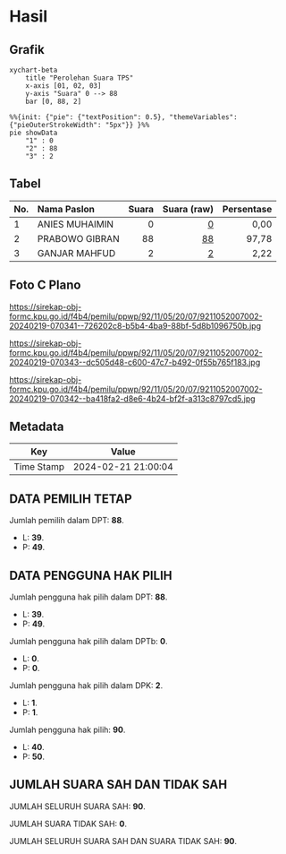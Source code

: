 # Hasil

## Grafik

```mermaid
xychart-beta
    title "Perolehan Suara TPS"
    x-axis [01, 02, 03]
    y-axis "Suara" 0 --> 88
    bar [0, 88, 2]
```

```mermaid
%%{init: {"pie": {"textPosition": 0.5}, "themeVariables": {"pieOuterStrokeWidth": "5px"}} }%%
pie showData
    "1" : 0
    "2" : 88
    "3" : 2
```

## Tabel

| No. | Nama Paslon    | Suara | Suara (raw) | Persentase |
|:--- |:-------------- | -----:| -----------:| ----------:|
| 1   | ANIES MUHAIMIN | 0     | [0][p-1]    | 0,00       |
| 2   | PRABOWO GIBRAN | 88    | [88][p-2]   | 97,78      |
| 3   | GANJAR MAHFUD  | 2     | [2][p-3]    | 2,22       |


[p-1]: https://github.com/gigit-pemilu/pemilu-2024-92-papua-barat/blob/main/pilpres/hitung-suara/sub/92-papua-barat/sub/11-manokwari-selatan/sub/05-momi-waren/sub/2007-yekwandi/sub/002-tps/sub/paslon-1.txt
[p-2]: https://github.com/gigit-pemilu/pemilu-2024-92-papua-barat/blob/main/pilpres/hitung-suara/sub/92-papua-barat/sub/11-manokwari-selatan/sub/05-momi-waren/sub/2007-yekwandi/sub/002-tps/sub/paslon-2.txt
[p-3]: https://github.com/gigit-pemilu/pemilu-2024-92-papua-barat/blob/main/pilpres/hitung-suara/sub/92-papua-barat/sub/11-manokwari-selatan/sub/05-momi-waren/sub/2007-yekwandi/sub/002-tps/sub/paslon-3.txt

## Foto C Plano

https://sirekap-obj-formc.kpu.go.id/f4b4/pemilu/ppwp/92/11/05/20/07/9211052007002-20240219-070341--726202c8-b5b4-4ba9-88bf-5d8b1096750b.jpg

https://sirekap-obj-formc.kpu.go.id/f4b4/pemilu/ppwp/92/11/05/20/07/9211052007002-20240219-070343--dc505d48-c600-47c7-b492-0f55b765f183.jpg

https://sirekap-obj-formc.kpu.go.id/f4b4/pemilu/ppwp/92/11/05/20/07/9211052007002-20240219-070342--ba418fa2-d8e6-4b24-bf2f-a313c8797cd5.jpg


## Metadata

| Key        | Value               |
| ---------- | ------------------- |
| Time Stamp | 2024-02-21 21:00:04 |


## DATA PEMILIH TETAP

Jumlah pemilih dalam DPT: **88**.
 * L: **39**.
 * P: **49**.

## DATA PENGGUNA HAK PILIH

Jumlah pengguna hak pilih dalam DPT: **88**.
 * L: **39**.
 * P: **49**.

Jumlah pengguna hak pilih dalam DPTb: **0**.
 * L: **0**.
 * P: **0**.

Jumlah pengguna hak pilih dalam DPK: **2**.
 * L: **1**.
 * P: **1**.

Jumlah pengguna hak pilih: **90**.
 * L: **40**.
 * P: **50**.

## JUMLAH SUARA SAH DAN TIDAK SAH

JUMLAH SELURUH SUARA SAH: **90**.

JUMLAH SUARA TIDAK SAH: **0**.

JUMLAH SELURUH SUARA SAH DAN SUARA TIDAK SAH: **90**.


